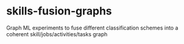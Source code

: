 # skills-fusion-graphs
Graph ML experiments to fuse different classification schemes into a coherent skill/jobs/activities/tasks graph
